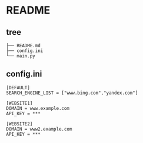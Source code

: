 # README

## tree

```
├── README.md
├── config.ini
└── main.py
```

## config.ini

```
[DEFAULT]
SEARCH_ENGINE_LIST = ["www.bing.com","yandex.com"]

[WEBSITE1]
DOMAIN = www.example.com
API_KEY = ***

[WEBSITE2]
DOMAIN = www2.example.com
API_KEY = ***
```